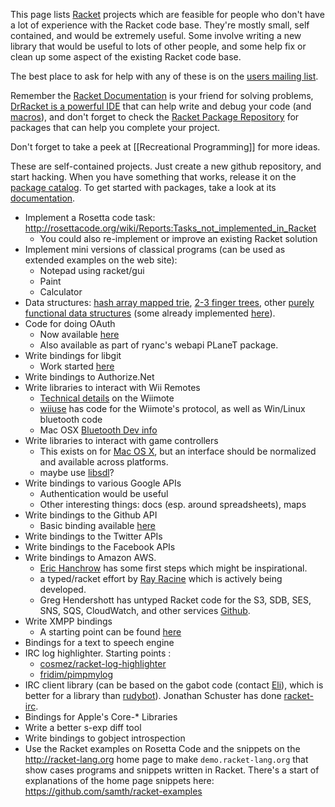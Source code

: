 This page lists [Racket](http://www.racket-lang.org) projects which are feasible for people who don't
have a lot of experience with the Racket code base. They're mostly
small, self contained, and would be extremely useful. Some involve
writing a new library that would be useful to lots of other people, and
some help fix or clean up some aspect of the existing Racket code base.

The best place to ask for help with any of these is on the [users
mailing list](http://racket-lang.org/community.html).

Remember the [Racket Documentation](https://docs.racket-lang.org/index.html) is your friend for solving problems, [DrRacket is a powerful IDE](http://docs.racket-lang.org/drracket/interface-essentials.html) that can help write and debug your code (and [macros](http://docs.racket-lang.org/macro-debugger/index.html#%28part._.Using_the_.Macro_.Stepper%29)), and don't forget to check the [Racket Package Repository](https://pkgs.racket-lang.org/) for packages that can help you complete your project.

Don't forget to take a peek at [[Recreational Programming]] for more ideas.

These are self-contained projects.  Just create a new github repository,
and start hacking.  When you have something that works, release it on the
[package catalog](http://pkgs.racket-lang.org/). To get started with packages, take a look at its [documentation](http://www.cs.utah.edu/plt/snapshots/current/doc/pkg/index.html).

* Implement a Rosetta code task: http://rosettacode.org/wiki/Reports:Tasks_not_implemented_in_Racket
  - You could also re-implement or improve an existing Racket solution
* Implement mini versions of classical programs (can be used as extended examples on the web site):
  - Notepad using racket/gui
  - Paint 
  - Calculator
* Data structures: [hash array mapped trie](http://en.wikipedia.org/wiki/Hash_array_mapped_trie), [2-3 finger trees](http://en.wikipedia.org/wiki/Finger_tree), other [purely functional data structures](http://cstheory.stackexchange.com/questions/1539/whats-new-in-purely-functional-data-structures-since-okasaki) (some already implemented [here](https://github.com/takikawa/tr-pfds)).
* Code for doing OAuth
  - Now available [here](https://github.com/veer-public/OAuth-2.0)
  - Also available as part of ryanc's webapi PLaneT package.
* Write bindings for libgit
  - Work started [here](https://github.com/jarnaldich/racket-git)
* Write bindings to Authorize.Net
* Write libraries to interact with Wii Remotes
  - [Technical details](http://wiibrew.org/wiki/Wiimote) on the Wiimote
  - [wiiuse](http://sourceforge.net/projects/wiiuse/) has code for the Wiimote's protocol, as well as Win/Linux bluetooth code
  - Mac OSX [Bluetooth Dev info](http://developer.apple.com/library/mac/#documentation/DeviceDrivers/Conceptual/Bluetooth/BT_Intro/BT_Intro.html)
* Write libraries to interact with game controllers
  - This exists on for [Mac OS X](https://github.com/get-bonus/get-bonus/blob/master/exp/joystick.rkt), but an interface should be normalized and available across platforms.
  - maybe use [libsdl](http://www.libsdl.org/)?
* Write bindings to various Google APIs
  - Authentication would be useful
  - Other interesting things: docs (esp. around spreadsheets), maps
* Write bindings to the Github API
  - Basic binding available [here](https://github.com/eu90h/racket-github-api)
* Write bindings to the Twitter APIs
* Write bindings to the Facebook APIs
* Write bindings to Amazon AWS.
  - [Eric Hanchrow](https://github.com/offby1/doodles/tree/master/plt-scheme/web/amazon) has some first steps which might be inspirational.
  - a typed/racket effort by [Ray Racine](https://github.com/RayRacine/knozamalib/tree/master/src/racket/aws) which is actively being developed.
  - Greg Hendershott has untyped Racket code for the S3, SDB, SES, SNS, SQS, CloudWatch, and other services [Github](https://github.com/greghendershott/aws). 
* Write XMPP bindings
   - A starting point can be found [here](https://github.com/zzkt/gibberish)
* Bindings for a text to speech engine
* IRC log highlighter. Starting points :
   - [cosmez/racket-log-highlighter](https://github.com/cosmez/racket-log-highlighter)
   - [fridim/pimpmylog](https://github.com/fridim/pimpmylog)
* IRC client library (can be based on the gabot code (contact [Eli](mailto:eli@barzilay.org)), which
  is better for a library than [rudybot](https://github.com/offby1/rudybot)). Jonathan Schuster has done [racket-irc](https://github.com/schuster/racket-irc).
* Bindings for Apple's Core-* Libraries
* Write a better s-exp diff tool
* Write bindings to gobject introspection
* Use the Racket examples on Rosetta Code and the snippets on the http://racket-lang.org home page to make `demo.racket-lang.org` that show cases programs and snippets written in Racket.  There's a start of explanations of the home page snippets here: https://github.com/samth/racket-examples
